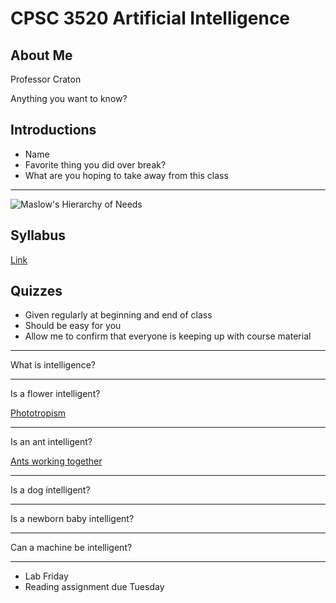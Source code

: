 CPSC 3520 Artificial Intelligence
=================================

About Me
--------

Professor Craton

Anything you want to know?

Introductions
-------------

- Name
- Favorite thing you did over break?
- What are you hoping to take away from this class

---

![Maslow's Hierarchy of Needs](https://upload.wikimedia.org/wikipedia/commons/thumb/3/33/MaslowsHierarchyOfNeeds.svg/640px-MaslowsHierarchyOfNeeds.svg.png)

Syllabus
--------

[Link](../syllabus.html)

Quizzes
-------

- Given regularly at beginning and end of class
- Should be easy for you
- Allow me to confirm that everyone is keeping up with course material

---

What is intelligence?

---

Is a flower intelligent?

[Phototropism](https://www.youtube.com/watch?v=DhITXtENPrU)

---

Is an ant intelligent?

[Ants working together](https://www.youtube.com/watch?v=IQW_K8rq1N4)

---

Is a dog intelligent?

---

Is a newborn baby intelligent?

---

Can a machine be intelligent?

---

- Lab Friday
- Reading assignment due Tuesday
